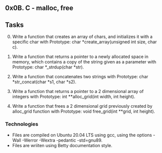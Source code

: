 ## 0x0B. C - malloc, free

## Tasks

0. Write a function that creates an array of chars, and initializes it with
a specific char with Prototype: char *create_array(unsigned int size, char c).

1. Write a function that returns a pointer to a newly allocated space in
memory, which contains a copy of the string given as a parameter with
Prototype: char *_strdup(char *str).

2. Write a function that concatenates two strings with
Prototype: char *str_concat(char *s1, char *s2).

3. Write a function that returns a pointer to a 2 dimensional array of
integers with Prototype: int **alloc_grid(int width, int height).

4. Write a function that frees a 2 dimensional grid previously created by
alloc_grid function with Prototype: void free_grid(int **grid, int height).


### Technologies
* Files are compiled on Ubuntu 20.04 LTS using gcc, using the options
-Wall -Werror -Wextra -pedantic -std=gnu89.
* Files are wriiten using Betty documentation style.
